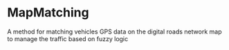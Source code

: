 # MapMatching

A method for matching vehicles GPS data on the digital roads network map
to manage the traffic based on fuzzy logic 
